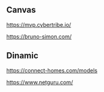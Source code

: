 ## Canvas

https://mvp.cybertribe.io/

https://bruno-simon.com/

## Dinamic

https://connect-homes.com/models

https://www.netguru.com/
